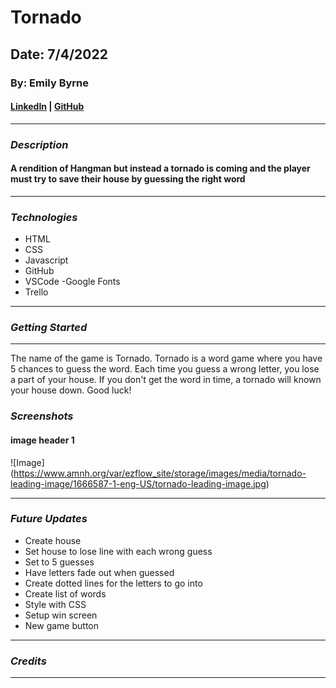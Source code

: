 # Tornado

## Date: 7/4/2022

### By: Emily Byrne

#### [LinkedIn](https://www.linkedin.com/in/emily-byrne-189323179/) | [GitHub](https://github.com/embyrne13)

---

### **_Description_**

#### A rendition of Hangman but instead a tornado is coming and the player must try to save their house by guessing the right word

---

### **_Technologies_**

- HTML
- CSS
- Javascript
- GitHub
- VSCode
  -Google Fonts
- Trello

---

### **_Getting Started_**

---

The name of the game is Tornado. Tornado is a word game where you have 5 chances to guess the word. Each time you guess a wrong letter, you lose a part of your house. If you don't get the word in time, a tornado will known your house down. Good luck!

### **_Screenshots_**

#### image header 1

![Image] (https://www.amnh.org/var/ezflow_site/storage/images/media/tornado-leading-image/1666587-1-eng-US/tornado-leading-image.jpg)

---

### **_Future Updates_**

- Create house
- Set house to lose line with each wrong guess
- Set to 5 guesses
- Have letters fade out when guessed
- Create dotted lines for the letters to go into
- Create list of words
- Style with CSS
- Setup win screen
- New game button

---

### **_Credits_**

---
